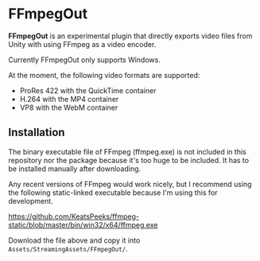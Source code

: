 FFmpegOut
=========

**FFmpegOut** is an experimental plugin that directly exports video files from
Unity with using FFmpeg as a video encoder.

Currently FFmpegOut only supports Windows.

At the moment, the following video formats are supported:

- ProRes 422 with the QuickTime container
- H.264 with the MP4 container
- VP8 with the WebM container

Installation
------------

The binary executable file of FFmpeg (ffmpeg.exe) is not included in this
repository nor the package because it's too huge to be included. It has to be
installed manually after downloading.

Any recent versions of FFmpeg would work nicely, but I recommend using the
following static-linked executable because I'm using this for development.

https://github.com/KeatsPeeks/ffmpeg-static/blob/master/bin/win32/x64/ffmpeg.exe

Download the file above and copy it into `Assets/StreamingAssets/FFmpegOut/`.
